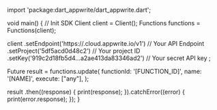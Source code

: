 import 'package:dart_appwrite/dart_appwrite.dart';

void main() { // Init SDK
  Client client = Client();
  Functions functions = Functions(client);

  client
    .setEndpoint('https://<REGION>.cloud.appwrite.io/v1') // Your API Endpoint
    .setProject('5df5acd0d48c2') // Your project ID
    .setKey('919c2d18fb5d4...a2ae413da83346ad2') // Your secret API key
  ;

  Future result = functions.update(
    functionId: '[FUNCTION_ID]',
    name: '[NAME]',
    execute: ["any"],
  );

  result
    .then((response) {
      print(response);
    }).catchError((error) {
      print(error.response);
  });
}